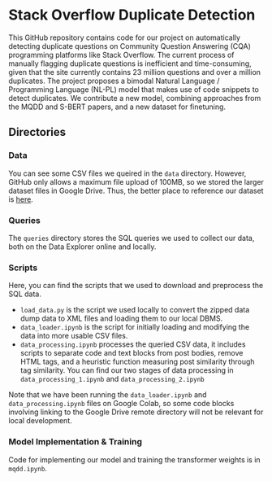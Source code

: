 # Stack Overflow Duplicate Detection
This GitHub repository contains code for our project on automatically detecting duplicate questions on Community Question Answering (CQA) programming platforms like Stack Overflow. The current process of manually flagging duplicate questions is inefficient and time-consuming, given that the site currently contains 23 million questions and over a million duplicates. The project proposes a bimodal Natural Language / Programming Language (NL-PL) model that makes use of code snippets to detect duplicates. We contribute a new model, combining approaches from the MQDD and S-BERT papers, and a new dataset for finetuning.

## Directories
### Data
You can see some CSV files we queired in the `data` directory. However, GitHub only allows a maximum file upload of 100MB, so we stored the larger dataset files in Google Drive. Thus, the better place to reference our dataset is [here](https://drive.google.com/drive/u/0/folders/1vXfV9NErpZDnzNIxkOKePa_vomN1_auk). 

### Queries
The `queries` directory stores the SQL queries we used to collect our data, both on the Data Explorer online and locally.

### Scripts
Here, you can find the scripts that we used to download and preprocess the SQL data. 

- `load_data.py` is the script we used locally to convert the zipped data dump data to XML files and loading them to our local DBMS.
- `data_loader.ipynb` is the script for initially loading and modifying the data into more usable CSV files.
- `data_processing.ipynb` processes the queried CSV data, it includes scripts to separate code and text blocks from post bodies, remove HTML tags, and a heuristic function measuring post similarity through tag similarity. You can find our two stages of data processing in `data_processing_1.ipynb` and `data_processing_2.ipynb`

Note that we have been running the `data_loader.ipynb` and `data_processing.ipynb` files on Google Colab, so some code blocks involving linking to the Google Drive remote directory will not be relevant for local development.

### Model Implementation & Training
Code for implementing our model and training the transformer weights is in `mqdd.ipynb`.